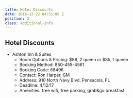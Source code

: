 ```yaml
---
title: Hotel Discounts
date: 2016-12-22 04:55:00 Z
position: 3
class: additional-info
---
```


## Hotel Discounts

* Ashton Inn & Suites
  * Room Options & Pricing: $89, 2 queen or $85, 1 queen	
  * Booking Method: 850-455-4561	
  * Booking Code: 68496	
  * Contact: Ron Harper, GM	
  * Address: 910 North Navy Blvd. Pensacola, FL	
  * Deadline: 4/12/17
  * Amenities: free wifi, free parking, grab&go breakfast														


